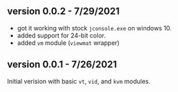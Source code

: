 
## version 0.0.2 - 7/29/2021

- got it working with stock `jconsole.exe` on windows 10.
- added support for 24-bit color.
- added `vm` module (`viewmat` wrapper)

## version 0.0.1 - 7/26/2021

Initial verision with basic `vt`, `vid`, and `kvm` modules.
